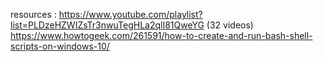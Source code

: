 resources :
https://www.youtube.com/playlist?list=PLDzeHZWIZsTr3nwuTegHLa2qlI81QweYG   (32 videos)
https://www.howtogeek.com/261591/how-to-create-and-run-bash-shell-scripts-on-windows-10/ <br>
